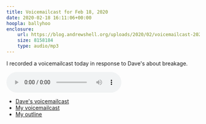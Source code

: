 ```yaml
---
title: Voicemailcast for Feb 18, 2020
date: 2020-02-18 16:11:06+00:00
hoopla: ballyhoo
enclosure:
    url: https://blog.andrewshell.org/uploads/2020/02/voicemailcast-20200218.mp3
    size: 8158184
    type: audio/mp3
---
```


I recorded a voicemailcast today in response to Dave's about breakage.

<audio controls>
    <source src="/uploads/2020/02/voicemailcast-20200218.mp3" type="audio/mpeg">
    Your browser does not support the audio element.
</audio>

- [Dave's voicemailcast](http://scripting.com/2020/02/16.html#a180941)
- [My voicemailcast](/uploads/2020/02/voicemailcast-20200218.mp3)
- [My outline](http://instantoutliner.com/gl)
